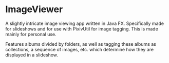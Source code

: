 # ImageViewer

A slightly intricate image viewing app written in Java FX.
Specifically made for slideshows and for use with PixivUtil for image tagging.
This is made mainly for personal use.

Features albums divided by folders, as well as tagging these albums as collections, a sequence of images, etc. which determine how they are displayed in a slideshow.
